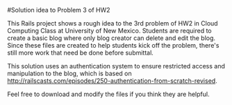 #Solution idea to Problem 3 of HW2

This Rails project shows a rough idea to the 3rd problem of HW2 in Cloud Computing Class at University of New Mexico. Students are required to create a basic blog where only blog creator can delete and edit the blog. Since these files are created to help students kick off the problem, there's still more work that need be done before submittal.

This solution uses an authentication system to ensure restricted access and manipulation to the blog, which is based on http://railscasts.com/episodes/250-authentication-from-scratch-revised.

Feel free to download and modify the files if you think they are helpful.
